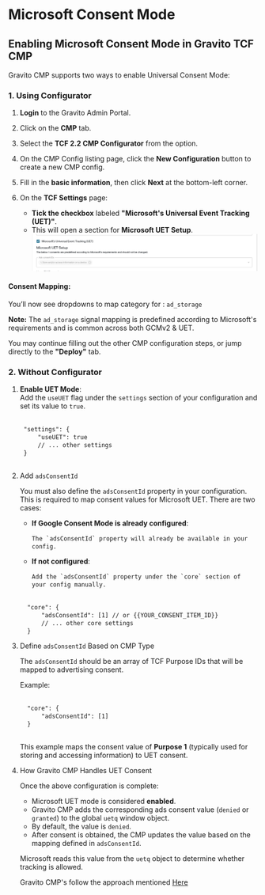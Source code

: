 # Microsoft Consent Mode

## Enabling Microsoft Consent Mode in Gravito TCF CMP

Gravito CMP supports two ways to enable Universal Consent Mode:

### 1. Using Configurator

1.  **Login** to the Gravito Admin Portal.
2.  Click on the **CMP** tab.
3.  Select the **TCF 2.2 CMP Configurator** from the option.
4.  On the CMP Config listing page, click the **New Configuration** button to create a new CMP config.
5.  Fill in the **basic information**, then click **Next** at the bottom-left corner.
6.  On the **TCF Settings** page:

    - **Tick the checkbox** labeled **"Microsoft's Universal Event Tracking (UET)"**.
    - This will open a section for **Microsoft UET Setup**.
      ![](../img/UET_Img1.png)

#### Consent Mapping:

You’ll now see dropdowns to map category for : `ad_storage`

**Note:** The `ad_storage` signal mapping is predefined according to Microsoft's requirements and is common across both GCMv2 & UET.

You may continue filling out the other CMP configuration steps, or jump directly to the **"Deploy"** tab.

### 2. Without Configurator

1.  **Enable UET Mode**:  
    Add the `useUET` flag under the `settings` section of your configuration and set its value to `true`.

     <pre><code>
     "settings": {
         "useUET": true
         // ... other settings
     }
     </code></pre>

2.  Add `adsConsentId`

    You must also define the `adsConsentId` property in your configuration. This is required to map consent values for Microsoft UET. There are two cases:

    - **If Google Consent Mode is already configured**:

          The `adsConsentId` property will already be available in your config.

    - **If not configured**:

          Add the `adsConsentId` property under the `core` section of your config manually.

    <pre><code>
      "core": {
          "adsConsentId": [1] // or {{YOUR_CONSENT_ITEM_ID}}
          // ... other core settings
      }
    </code></pre>

3.  Define `adsConsentId` Based on CMP Type

    The `adsConsentId` should be an array of TCF Purpose IDs that will be mapped to advertising consent.

      Example:
      <pre><code>
      "core": {
          "adsConsentId": [1]
      }
      </code></pre>

      This example maps the consent value of **Purpose 1** (typically used for storing and accessing information) to UET consent.

4.  How Gravito CMP Handles UET Consent

    Once the above configuration is complete:

    - Microsoft UET mode is considered **enabled**.
    - Gravito CMP adds the corresponding ads consent value (`denied` or `granted`) to the global `uetq` window object.
    - By default, the value is `denied`.
    - After consent is obtained, the CMP updates the value based on the mapping defined in `adsConsentId`.

    Microsoft reads this value from the `uetq` object to determine whether tracking is allowed.

    Gravito CMP's follow the approach mentioned [Here](https://help.ads.microsoft.com/#apex/ads/en/60119/1-500)
